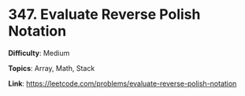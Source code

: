 # 347. Evaluate Reverse Polish Notation

**Difficulty**: Medium

**Topics**: Array, Math, Stack

**Link**: https://leetcode.com/problems/evaluate-reverse-polish-notation
